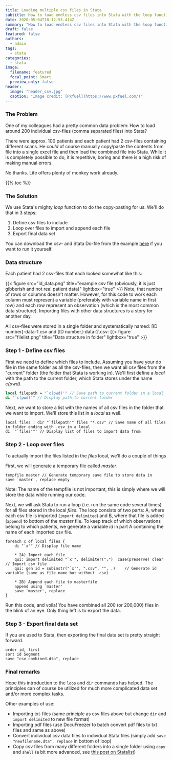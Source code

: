 ```yaml
---
title: Loading multiple csv files in Stata
subtitle: How to load endless csv files into Stata with the loop function instead of copy/pasting yourself to death.
date: 2020-05-04T18:12:53.414Z
summary: "How to load endless csv files into Stata with the loop function instead of copy/pasting yourself to death."
draft: false
featured: false
authors:
  - admin
tags:
  - stata
categories:
  - stata
image:
  filename: featured
  focal_point: Smart
  preview_only: false
header:
  image: "header_csv.jpg"
  caption: "Image credit: [Pxfuel](https://www.pxfuel.com/)"
---
```

### The Problem
One of my colleagues had a pretty common data problem: How to load around 200 individual csv-files (comma separated files) into Stata?

There were approx. 100 patients and each patient had 2 csv-files containing different scans. He _could_ of course manually copy/paste the contents from file into a single excel file and then load the combined file into Stata. While it is completely possible to do, it is repetitive, boring and there is a high risk of making manual errors.

No thanks. Life offers plenty of monkey work already.

{{% toc %}}


### The Solution
We use Stata's mighty _loop_ function to do the copy-pasting for us. We'll do that in 3 steps:
1. Define csv files to include
2. Loop over files to import and append each file
3. Export final data set

You can download the csv- and Stata Do-file from the example [here](https://github.com/andreasebbehoj/stata-examples/tree/master/Importing%20multiple%20csv%20files) if you want to run it yourself.

### Data structure
Each patient had 2 csv-files that each looked somewhat like this:

{{< figure src="id_data.png" title="example csv file (obviously, it is just gibberish and not real patient data)" lightbox="true" >}}
Note, that number of rows or columns doesn't matter. However, for this code to work each column must represent a variable (preferably with variable name in first row) and each row represent an observation (which is the most common data structure). Importing files with other data structures is a story for another day.

All csv-files were stored in a single folder and systematically named: [ID number]-data-1.csv and [ID number]-data-2.csv:
{{< figure src="filelist.png" title="Data structure in folder" lightbox="true" >}}


### Step 1 - Define csv files
First we need to define which files to include. Assuming you have your do file in the same folder as all the csv-files, then we want all csv files from the "current" folder (the folder that Stata is working in). We'll first define a _local_ with the path to the current folder, which Stata stores under the name _c(pwd)_.
```stata
local filepath = "`c(pwd)'" // Save path to current folder in a local
di "`c(pwd)'" // Display path to current folder
```

Next, we want to store a list with the names of all csv files in the folder that we want to import. We'll store this list in a _local_ as well.
```
local files : dir "`filepath'" files "*.csv" // Save name of all files in folder ending with .csv in a local
di `"`files'"' // Display list of files to import data from
```


### Step 2 - Loop over files
To actually import the files listed in the _files_ local, we'll do a couple of things

First, we will generate a temporary file called _master_.
```
tempfile master // Generate temporary save file to store data in
save `master', replace empty
```
Note: The name of the tempfile is not important, this is simply where we will store the data while running our code.

Next, we will ask Stata to run a loop (i.e. run the same code several times) for all files stored in the local _files_. The loop consists of two parts: A, where each csv file is imported (`import delimited`) and B, where that file is added (`append`) to bottom of the _master_ file. To keep track of which observations belong to which patients, we generate a variable _id_ in part A containing  the name of each imported csv file.
```
foreach x of local files {
    di "`x'" // Display file name

	* 2A) Import each file
	qui: import delimited "`x'", delimiter(";")  case(preserve) clear // Import csv file
	qui: gen id = subinstr("`x'", ".csv", "", .)	// Generate id variable (same as file name but without .csv)

	* 2B) Append each file to masterfile
	append using `master'
	save `master', replace
}
```
Run this code, and voila! You have combined all 200 (or 200,000) files in the blink of an eye. Only thing left is to export the data.


### Step 3 - Export final data set
If you are used to Stata, then exporting the final data set is pretty straight forward.
```
order id, first
sort id Segment
save "csv_combined.dta", replace
```


### Final remarks
Hope this introduction to the `loop` and `dir` commands has helped. The principles can of course be utilized for much more complicated data set and/or more complex tasks.

Other examples of use:
* Importing txt-files (same principle as csv files above but change `dir` and `import delimited` to new file format)
* Importing pdf files (use DocuFreezer to batch convert pdf files to txt files and same as above)
* Convert individual csv data files to individual Stata files (simply add `save "newfilename.dta", replace` in bottom of loop)
* Copy csv files from many different folders into a single folder using `copy` and `shell` (a bit more advanced, see [this post on Statalist](https://www.statalist.org/forums/forum/general-stata-discussion/general/1384969-using-copy-with-local-macros))
